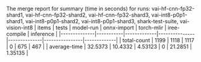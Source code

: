 The merge report for summary (time in seconds) for runs: vai-hf-cnn-fp32-shard1, vai-hf-cnn-fp32-shard2, vai-hf-cnn-fp32-shard3, vai-int8-p0p1-shard1, vai-int8-p0p1-shard2, vai-int8-p0p1-shard3, shark-test-suite, vai-vision-int8
| items        |     tests |   model-run |   onnx-import |   torch-mlir |   iree-compile |   inference |
|--------------|-----------|-------------|---------------|--------------|----------------|-------------|
| total-count  | 1199      |   1118      |    1117       |            0 |       675      |   467       |
| average-time |   32.5373 |     10.4332 |       4.53123 |            0 |        21.2851 |     1.35135 |
